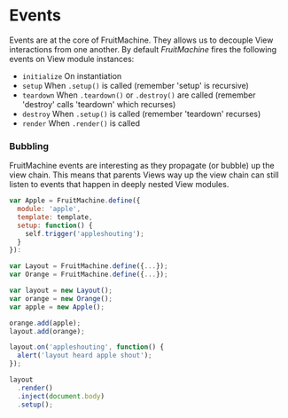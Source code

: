 # Events

Events are at the core of FruitMachine. They allows us to decouple View interactions from one another. By default *FruitMachine* fires the following events on View module instances:

- `initialize` On instantiation
- `setup` When `.setup()` is called (remember 'setup' is recursive)
- `teardown` When `.teardown()` or `.destroy()` are called (remember 'destroy' calls 'teardown' which recurses)
- `destroy` When `.setup()` is called (remember 'teardown' recurses)
- `render` When `.render()` is called

### Bubbling

FruitMachine events are interesting as they propagate (or bubble) up the view chain. This means that parents Views way up the view chain can still listen to events that happen in deeply nested View modules.

```js
var Apple = FruitMachine.define({
  module: 'apple',
  template: template,
  setup: function() {
    self.trigger('appleshouting');
  }
}):

var Layout = FruitMachine.define({...});
var Orange = FruitMachine.define({...});

var layout = new Layout();
var orange = new Orange();
var apple = new Apple();

orange.add(apple);
layout.add(orange);

layout.on('appleshouting', function() {
  alert('layout heard apple shout');
});

layout
  .render()
  .inject(document.body)
  .setup();
```

